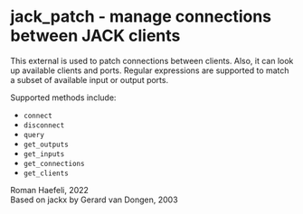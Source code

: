 # jack_patch - manage connections between JACK clients

This external is used to patch connections between clients. Also,
it can look up available clients and ports. Regular expressions
are supported to match a subset of available input or output ports.

Supported methods include:
  * `connect`
  * `disconnect`
  * `query`
  * `get_outputs`
  * `get_inputs`
  * `get_connections`
  * `get_clients`

Roman Haefeli, 2022\
Based on jackx by Gerard van Dongen, 2003

